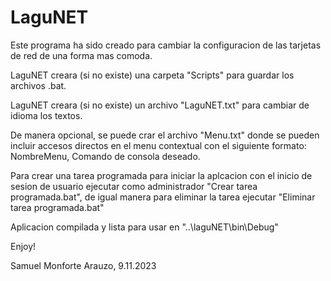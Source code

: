 # LaguNET

Este programa ha sido creado para cambiar la configuracion de las tarjetas de red de una forma mas comoda.

LaguNET creara (si no existe) una carpeta "Scripts" para guardar los archivos .bat.

LaguNET creara (si no existe) un archivo "LaguNET.txt" para cambiar de idioma los textos.

De manera opcional, se puede crar el archivo "Menu.txt" donde se pueden incluir accesos directos en el menu contextual con el siguiente formato:
NombreMenu, Comando de consola deseado.

Para crear una tarea programada para iniciar la aplcacion con el inicio de sesion de usuario ejecutar como administrador "Crear tarea programada.bat",
de igual manera para eliminar la tarea ejecutar "Eliminar tarea programada.bat"

Aplicacion compilada y lista para usar en "..\laguNET\bin\Debug"

Enjoy!


Samuel Monforte Arauzo, 9.11.2023
